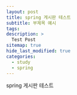 ```yaml
---
layout: post
title: spring 게시판 테스트
subtitle: 부제목 예시
tags: 
description: >
  Test Post
sitemap: true
hide_last_modified: true
categories:
  - study
  - spring
---
```


spring 게시판 테스트